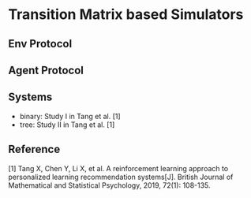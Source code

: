 # Transition Matrix based Simulators

## Env Protocol

## Agent Protocol


## Systems

* binary: Study I in Tang et al. [1]
* tree: Study II in Tang et al. [1]


## Reference

[1] Tang X, Chen Y, Li X, et al. A reinforcement learning approach to personalized learning recommendation systems[J]. British Journal of Mathematical and Statistical Psychology, 2019, 72(1): 108-135.

